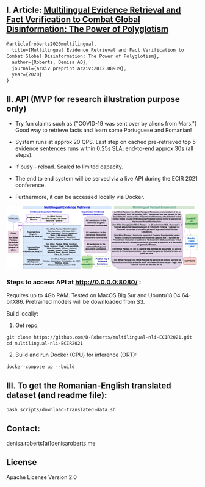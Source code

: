 ## I. Article: [Multilingual Evidence Retrieval and Fact Verification to Combat Global Disinformation: The Power of Polyglotism](https://arxiv.org/pdf/2012.08919.pdf)
```
@article{roberts2020multilingual,
  title={Multilingual Evidence Retrieval and Fact Verification to Combat Global Disinformation: The Power of Polyglotism},
  author={Roberts, Denisa AO},
  journal={arXiv preprint arXiv:2012.08919},
  year={2020}
}
```


## II. API (MVP for research illustration purpose only)

* Try fun claims such as {"COVID-19 was sent over by aliens from Mars."} Good way to retrieve facts and learn some Portuguese and Romanian!

* System runs at approx 20 QPS. Last step on cached pre-retrieved top 5 evidence sentences runs within 0.25s SLA; end-to-end approx 30s (all steps).

* If busy - reload. Scaled to limited capacity.

* The end to end system will be served via a live API during the ECIR 2021 conference. 

* Furthermore, it can be accessed locally via Docker.



![Multilingual evidence retrieval and fact verification system.](/assets/pacepa_eg.png)


### Steps to access API at http://0.0.0.0:8080/ :

Requires up to 4Gb RAM. 
Tested on MacOS Big Sur and Ubuntu18.04 64-bitX86. Pretrained models will be downloaded from S3.

Build locally:
1. Get repo:
```
git clone https://github.com/D-Roberts/multilingual-nli-ECIR2021.git
cd multilingual-nli-ECIR2021
```

2. Build and run Docker (CPU) for inference (ORT):
```
docker-compose up --build
```


## III. To get the Romanian-English translated dataset (and readme file):
```
bash scripts/download-translated-data.sh
```


## Contact:
denisa.roberts[at]denisaroberts.me

## License
Apache License Version 2.0
